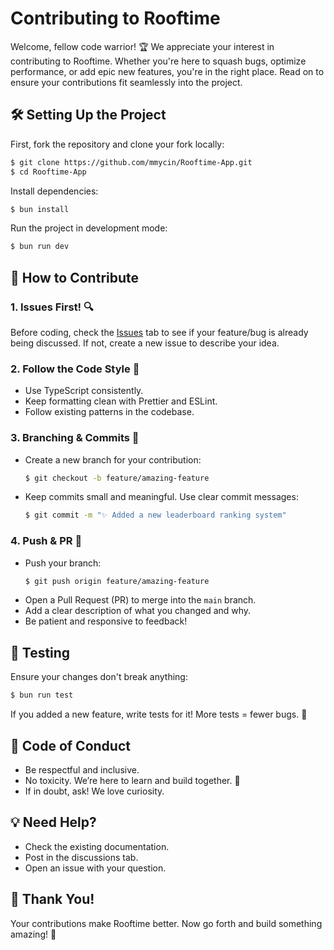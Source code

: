 # Contributing to Rooftime

Welcome, fellow code warrior! 🏆 We appreciate your interest in contributing to Rooftime. Whether you're here to squash bugs, optimize performance, or add epic new features, you're in the right place. Read on to ensure your contributions fit seamlessly into the project.

## 🛠 Setting Up the Project

First, fork the repository and clone your fork locally:
```sh
$ git clone https://github.com/mmycin/Rooftime-App.git
$ cd Rooftime-App
```

Install dependencies:
```sh
$ bun install
```

Run the project in development mode:
```sh
$ bun run dev
```

## 🎯 How to Contribute

### 1. Issues First! 🔍
Before coding, check the [Issues](https://github.com/mmycin/Rooftime-App/issues) tab to see if your feature/bug is already being discussed. If not, create a new issue to describe your idea.

### 2. Follow the Code Style 🎨
- Use TypeScript consistently.
- Keep formatting clean with Prettier and ESLint.
- Follow existing patterns in the codebase.

### 3. Branching & Commits 🌱
- Create a new branch for your contribution:
  ```sh
  $ git checkout -b feature/amazing-feature
  ```
- Keep commits small and meaningful. Use clear commit messages:
  ```sh
  $ git commit -m "✨ Added a new leaderboard ranking system"
  ```

### 4. Push & PR 🚀
- Push your branch:
  ```sh
  $ git push origin feature/amazing-feature
  ```
- Open a Pull Request (PR) to merge into the `main` branch.
- Add a clear description of what you changed and why.
- Be patient and responsive to feedback!

## 🧪 Testing
Ensure your changes don't break anything:
```sh
$ bun run test
```
If you added a new feature, write tests for it! More tests = fewer bugs. 🐞

## 🤝 Code of Conduct
- Be respectful and inclusive.
- No toxicity. We’re here to learn and build together. 🤝
- If in doubt, ask! We love curiosity.

## 💡 Need Help?
- Check the existing documentation.
- Post in the discussions tab.
- Open an issue with your question.

## 🎉 Thank You!
Your contributions make Rooftime better. Now go forth and build something amazing! 🚀

